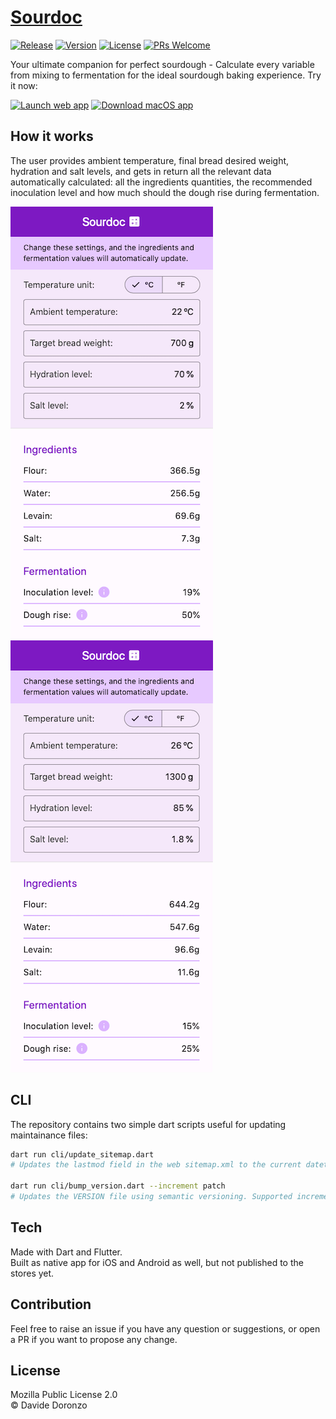 # [Sourdoc](https://sourdoc.duddu.dev)
[![Release](https://github.com/duddu/sourdoc/actions/workflows/release.yml/badge.svg)](https://github.com/duddu/sourdoc/actions/workflows/release.yml)
[![Version](https://img.shields.io/github/v/tag/duddu/sourdoc?label=Version&logo=semver&color=6B41C8&labelColor=2b3238)](https://github.com/duddu/sourdoc/releases/latest)
[![License](https://badgen.net/github/license/duddu/sourdoc?color=009688&label=License&labelColor=2b3238)](https://github.com/duddu/sourdoc/blob/main/LICENSE)
[![PRs Welcome](https://img.shields.io/badge/PRs-welcome-yellow.svg?labelColor=2b3238)](https://github.com/duddu/sourdoc/compare)

Your ultimate companion for perfect sourdough - Calculate every variable from mixing to fermentation for the ideal sourdough baking experience. Try it now:

[![Launch web app](https://img.shields.io/badge/Launch_web_app-red?logo=googlechrome&logoColor=white)](https://sourdoc.duddu.dev)
[![Download macOS app](https://img.shields.io/badge/Download_macOS_app-blue?logo=apple)](https://github.com/duddu/sourdoc/releases/download/v1.4.8/macos-sourdoc.app.tgz)

## How it works

The user provides ambient temperature, final bread desired weight, hydration and salt levels, and gets in return all the relevant data automatically calculated: all the ingredients quantities, the recommended inoculation level and how much should the dough rise during fermentation.

![Sourdoc sample screenshot 1](https://raw.githubusercontent.com/duddu/sourdoc/main/docs/assets/web-home-screenshot_1.png)&emsp;
![Sourdoc sample screenshot 2](https://raw.githubusercontent.com/duddu/sourdoc/main/docs/assets/web-home-screenshot_2.png)

## CLI

The repository contains two simple dart scripts useful for updating maintainance files:

```bash
dart run cli/update_sitemap.dart
# Updates the lastmod field in the web sitemap.xml to the current datetime

dart run cli/bump_version.dart --increment patch
# Updates the VERSION file using semantic versioning. Supported increment values: patch|minor|major.
```

## Tech 

Made with Dart and Flutter.  
Built as native app for iOS and Android as well, but not published to the stores yet.

## Contribution

Feel free to raise an issue if you have any question or suggestions, or open a PR if you want to propose any change.

## License

Mozilla Public License 2.0  
© Davide Doronzo